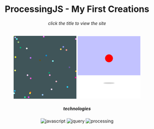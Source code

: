 <h1 align="center">ProcessingJS - My First Creations</h1>

<h6 align="center">click the title to view the site</h6>

<div align="center">
   <img alt="javascript" src="images/rain.png" width="40%">
   <img alt="javascript" src="images/ball.png" width="40%">
</div>

<h5 align="center">technologies</h5>

<div align="center">
   <img alt="javascript" src="https://img.shields.io/badge/-JavaScript-black?logo=javascript">
   <img alt="jquery" src="https://img.shields.io/badge/-jQuery-black?logo=jquery&logoColor=cyan">
   <img alt="processing" src="https://img.shields.io/badge/-ProcessingJS-black?logo=p5-dot-js&logoColor=magenta">
</div>
